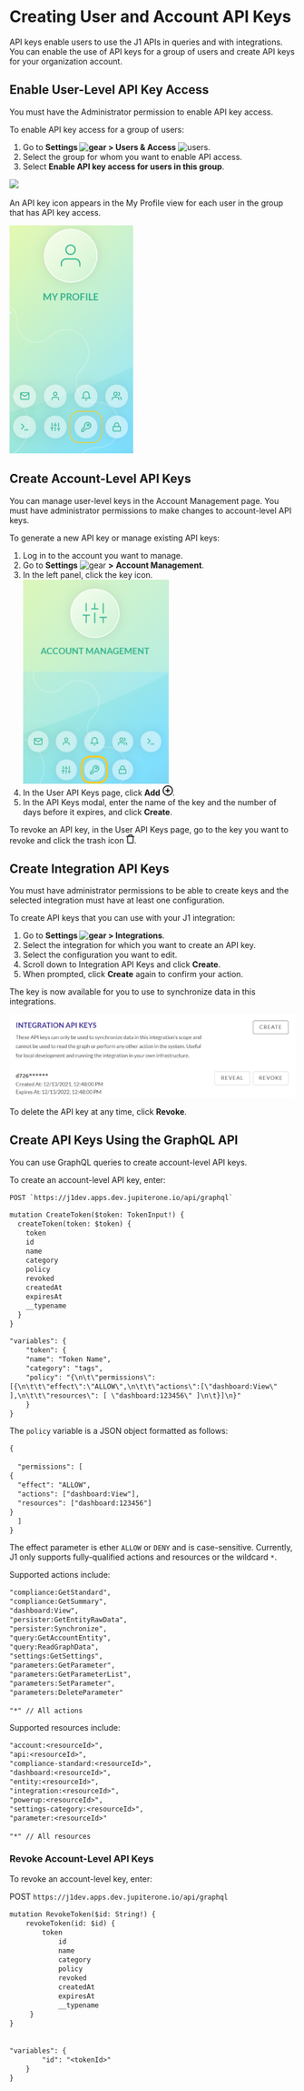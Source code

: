 # Creating User and Account API Keys

API keys enable users to use the J1 APIs in queries and with integrations. You can enable the use of API keys for a group of users and create API keys for your organization account.

## Enable User-Level API Key Access

You must have the Administrator permission to enable API key access.

To enable API key access for a group of users:

1. Go to **Settings ![gear](../assets/icons/gear.png) > Users & Access** ![users](../assets/icons/users.png).
2. Select the group for whom you want to enable API access.
3. Select **Enable API key access for users in this group**.

![](../assets/api-key-access-group-enable.png)

An API key icon appears in the My Profile view for each user in the group that has API key access.

![my-profile](../assets/my-profile-key.png)

## Create Account-Level API Keys

You can manage user-level keys in the Account Management page. You must have 
administrator permissions  to make changes to account-level API keys.

To generate a new API key or manage existing API keys:

1. Log in to the account you want to manage.
2. Go to **Settings** ![gear](../assets/icons/gear.png) **>** **Account Management**.
3. In the left panel, click the key icon.
   ![api_key_acct-mgmt](../assets/api_key_acct-mgmt.png) 
4. In the User API Keys page, click **Add** ![api-keys-plus](../assets/icons/api-keys-plus.png).
5. In the API Keys modal, enter the name of the key and the number of days 
   before it expires, and click **Create**.

To revoke an API key, in the User API Keys page, go to the key you want to 
revoke and click the trash icon ![trash](../assets/icons/trash.png).

## Create Integration API Keys

You must have administrator permissions to be able to create keys and the 
selected integration must have at least one configuration.

To create API keys that you can use with your J1 integration:

1. Go to **Settings ![gear](../assets/icons/gear.png) > Integrations**.
2. Select the integration for which you want to create an API key.
3. Select the configuration you want to edit.
4. Scroll down to Integration API Keys and click **Create**.  
5. When prompted, click **Create** again to confirm your action.

The key is now available for you to use to synchronize data in this integrations.

![api-integration-create-key](../assets/api-integration-create-key.png)

To delete the API key at any time, click **Revoke**.



## Create API Keys Using the GraphQL API

You can use GraphQL queries to create account-level API keys.

To create an account-level API key, enter:

```j1ql
POST `https://j1dev.apps.dev.jupiterone.io/api/graphql`
```

~~~
mutation CreateToken($token: TokenInput!) {
  createToken(token: $token) {
    token
    id
    name
    category
    policy
    revoked
    createdAt
    expiresAt
    __typename
  }
}
~~~


    "variables": {
       	"token": {
        "name": "Token Name",
        "category": "tags",
        "policy": "{\n\t\"permissions\": [{\n\t\t\"effect\":\"ALLOW\",\n\t\t\"actions\":[\"dashboard:View\" ],\n\t\t\"resources\": [ \"dashboard:123456\" ]\n\t}]\n}"
    	}
    }

The `policy` variable is a JSON object formatted as follows:

    {
    
      "permissions": [
    {
      "effect": "ALLOW",
      "actions": ["dashboard:View"],
      "resources": ["dashboard:123456"]
    }
      ]
    }
    
The effect parameter is ether `ALLOW` or `DENY` and is case-sensitive. Currently, J1 only supports fully-qualified actions and resources or the wildcard `*`.

Supported actions include:

```
"compliance:GetStandard",
"compliance:GetSummary",
"dashboard:View",
"persister:GetEntityRawData",
"persister:Synchronize",
"query:GetAccountEntity",
"query:ReadGraphData",
"settings:GetSettings",
"parameters:GetParameter",
"parameters:GetParameterList",
"parameters:SetParameter",
"parameters:DeleteParameter"

"*" // All actions
```

Supported resources include:

```
"account:<resourceId>",
"api:<resourceId>",
"compliance-standard:<resourceId>",
"dashboard:<resourceId>",
"entity:<resourceId>",
"integration:<resourceId>",
"powerup:<resourceId>",
"settings-category:<resourceId>",
"parameter:<resourceId>"

"*" // All resources
```

### Revoke Account-Level API Keys

To revoke an account-level key, enter:

 POST `https://j1dev.apps.dev.jupiterone.io/api/graphql`

    mutation RevokeToken($id: String!) {
    	revokeToken(id: $id) {
    		token
           		id
            	name
            	category
            	policy
            	revoked
            	createdAt
            	expiresAt
            	__typename
         }
    }


    "variables": {
    		"id": "<tokenId>"
    	}
    }